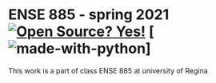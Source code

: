 # ENSE 885 - spring 2021 [![Open Source? Yes!](https://badgen.net/badge/Open%20Source%20%3F/Yes%21/blue?icon=github)](https://github.com/Naereen/badges/)       [![made-with-python](https://img.shields.io/badge/Made%20with-Python-1f425f.svg)]

 This work is a part of class ENSE 885 at university of Regina
